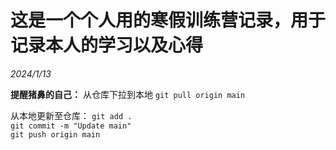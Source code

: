 # 这是一个个人用的寒假训练营记录，用于记录本人的学习以及心得
_2024/1/13_

__提醒猪鼻的自己：__
从仓库下拉到本地
  `git pull origin main`

从本地更新至仓库：
  `git add .`  
  `git commit -m "Update main"`  
  `git push origin main`  
    
